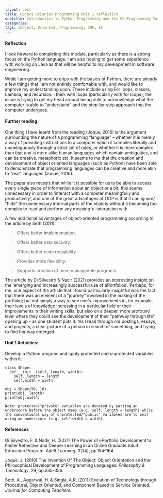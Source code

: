 ```yaml
---
layout: post
title: Object Oriented Programming Unit 1 reflection
subtitle: Introduction to Python Programming and the OO Programming Paradigm
categories: 
tags: [Object, Oriented, Programming, OOP, 1]
---
```


#### Reflection
I look forward to completing this module, particularly as there is a strong focus on the Python language. I am also hoping to get some experience with working on Java as that will be helpful to my development in software engineering.

While I am getting more to grips with the basics of Python, there are already a few things that I am not entirely comfortable with, and would like to improve my understanding upon. These include using For loops, classes, Lambda, and recursion. I think with loops (particularly with for loops), the issue is trying to get my head around being able to acknowledge what the computer is able to “understand” and the step-by-step approach that the computer undergoes.

#### Further reading
One thing I have learnt from the reading (Joque, 2016) is the argument surrounding the nature of a programming “language” – whether it is merely a way of providing instructions to a computer which it compiles literally and unambiguously through a strict set of rules, or whether it is more complex than that and is more alike human languages which contain ambiguities, and can be creative, metaphoric etc. It seems to me that the creation and development of object oriented languages (such as Python) have been able to demonstrate that programming languages can be creative and more akin to “real” languages (Joque, 2016).

The paper also reveals that while it is possible for us to be able to access every single piece of information about an object or a bit, this seems unnecessary in order to ‘interact with a computer meaningfully and productively’, and one of the great advantages of OOP is that it can ignore/ “hide” the unnecessary internal parts of the objects without it becoming too complex to read and perform any meaningful interaction with.


A few additional advantages of object-oriented programming according to the article by Seth (2011):
> Offers better implementation. 

> Offers better data security. 

> Offers better code reusability. 

> Provides more flexibility. 

> Supports creation of more manageable programs.


The article by Di Silvestro & Nadir (2021) provides an interesting insight on the 'emerging and increasingly successful use of ePortfolios'. Perhaps, for me, one aspect of the article that I found particularly insightful was the fact that there was an element of a "journey" involved in the making of the portfolio; but not simply a way to see one's improvements in, for example, their levels of knowledge increasing in a particular field or their improvements in their writing skills, but also on a deeper, more profound level where they could see the development of their "pathway through life" opening up - as one student puts it: 'As I read through old postings, essays, and projects, a clear picture of a person in search of something, and trying to find her way emerged.


#### Unit 1 Activities:
Develop a Python program and apply protected and unprotected variables within it:

    class Shape:
      def __init__(self, length, width):
        self._length = length
        self.width = width

    obj = Shape(50, 10)
    print(obj._length)
    print(obj.width)

    Note: protected/"private" variables are denoted by putting an underscore before the object name (e.g. self._length = length) while the conventional way of unprotected/"public" variables are to omit using an underscore (e.g. self.width = width).


#### References
Di Silvestro, F. & Nadir, H. (2021) The Power of ePortfolio Development to Foster Reflective and Deeper Learning in an Online Graduate Adult Education Program. *Adult Learning*, 32(4), pp.154-164.

Joque, J. (2016) The Invention Of The Object: Object Orientation and the Philosophical Development of Programming Languages. *Philosophy & Technology*, 29, pp.335-356.

Seth, A., Aggarwal, H. & Singla, A.R. (2011) Evolution of Technology through Procedural, Object Oriented, and Component Based to Service Oriented. *Journal for Computing Teachers.*
